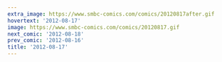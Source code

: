 ```yaml
---
extra_image: https://www.smbc-comics.com/comics/20120817after.gif
hovertext: '2012-08-17'
image: https://www.smbc-comics.com/comics/20120817.gif
next_comic: '2012-08-18'
prev_comic: '2012-08-16'
title: '2012-08-17'
---
```


